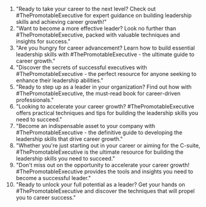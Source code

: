 1. "Ready to take your career to the next level? Check out #ThePromotableExecutive for expert guidance on building leadership skills and achieving career growth!"
2. "Want to become a more effective leader? Look no further than #ThePromotableExecutive, packed with valuable techniques and insights for success."
3. "Are you hungry for career advancement? Learn how to build essential leadership skills with #ThePromotableExecutive - the ultimate guide to career growth."
4. "Discover the secrets of successful executives with #ThePromotableExecutive - the perfect resource for anyone seeking to enhance their leadership abilities."
5. "Ready to step up as a leader in your organization? Find out how with #ThePromotableExecutive, the must-read book for career-driven professionals."
6. "Looking to accelerate your career growth? #ThePromotableExecutive offers practical techniques and tips for building the leadership skills you need to succeed."
7. "Become an indispensable asset to your company with #ThePromotableExecutive - the definitive guide to developing the leadership skills that drive career growth."
8. "Whether you're just starting out in your career or aiming for the C-suite, #ThePromotableExecutive is the ultimate resource for building the leadership skills you need to succeed."
9. "Don't miss out on the opportunity to accelerate your career growth! #ThePromotableExecutive provides the tools and insights you need to become a successful leader."
10. "Ready to unlock your full potential as a leader? Get your hands on #ThePromotableExecutive and discover the techniques that will propel you to career success."


